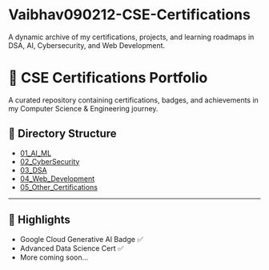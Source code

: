 # Vaibhav090212-CSE-Certifications
A dynamic archive of my certifications, projects, and learning roadmaps in DSA, AI, Cybersecurity, and Web Development.
# 📜 CSE Certifications Portfolio

A curated repository containing certifications, badges, and achievements in my Computer Science & Engineering journey.

## 📂 Directory Structure
- [01_AI_ML](./01_AI_ML)
- [02_CyberSecurity](./02_CyberSecurity)
- [03_DSA](./03_DSA)
- [04_Web_Development](./04_Web_Development)
- [05_Other_Certifications](./05_Other_Certifications)

---

## 📌 Highlights
- Google Cloud Generative AI Badge ✅
- Advanced Data Science Cert ✅
- More coming soon...
